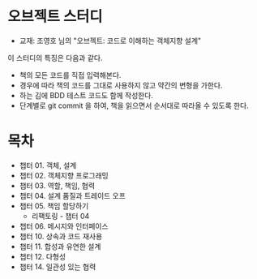 # 오브젝트 스터디

- 교재: 조영호 님의 "오브젝트: 코드로 이해하는 객체지향 설계"

이 스터디의 특징은 다음과 같다.

- 책의 모든 코드를 직접 입력해본다.
- 경우에 따라 책의 코드를 그대로 사용하지 않고 약간의 변형을 가한다.
- 하는 김에 BDD 테스트 코드도 함께 작성한다.
- 단계별로 git commit 을 하여, 책을 읽으면서 순서대로 따라올 수 있도록 한다.

# 목차

- 챕터 01. 객체, 설계
- 챕터 02. 객체지향 프로그래밍
- 챕터 03. 역할, 책임, 협력
- 챕터 04. 설계 품질과 트레이드 오프
- 챕터 05. 책임 할당하기
	- 리팩토링 - 챕터 04
- 챕터 06. 메시지와 인터페이스
- 챕터 10. 상속과 코드 재사용
- 챕터 11. 합성과 유연한 설계
- 챕터 12. 다형성
- 챕터 14. 일관성 있는 협력

